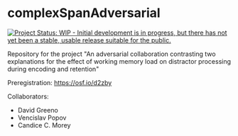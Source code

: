 # complexSpanAdversarial

<!-- badges: start -->
[![Project Status: WIP - Initial development is in progress, but there has not yet been a stable, usable release suitable for the public.](https://www.repostatus.org/badges/latest/wip.svg)](https://www.repostatus.org/#wip)
<!-- badges: end -->

Repository for the project "An adversarial collaboration contrasting two explanations for the effect of working memory load on distractor processing during encoding and retention"

Preregistration: https://osf.io/d2zby

Collaborators:

- David Greeno
- Vencislav Popov
- Candice C. Morey
